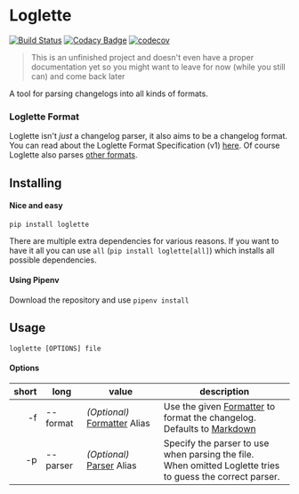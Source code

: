 # Loglette

[![Build Status](https://travis-ci.org/siku2/Loglette.svg?branch=master)](https://travis-ci.org/siku2/Loglette)
[![Codacy Badge](https://api.codacy.com/project/badge/Grade/5481332c7e354747983d9233023bdf37)](https://www.codacy.com/app/siku2/Loglette?utm_source=github.com&amp;utm_medium=referral&amp;utm_content=siku2/Loglette&amp;utm_campaign=Badge_Grade)
[![codecov](https://codecov.io/gh/siku2/Loglette/branch/master/graph/badge.svg)](https://codecov.io/gh/siku2/Loglette)

> This is an unfinished project and doesn't even have a proper documentation yet so you might want to leave for now (while you still can) and come back later

A tool for parsing changelogs into all kinds of formats.

### Loglette Format
Loglette isn't *just* a changelog parser, it also aims to be a changelog format.
You can read about the Loglette Format Specification (v1) [here][loglette-spec].
Of course Loglette also parses [other formats][Formatter].

## Installing
#### Nice and easy
`pip install loglette`

There are multiple extra dependencies for various reasons.
If you want to have it all you can use `all` (`pip install loglette[all]`)
which installs all possible dependencies.

#### Using Pipenv
Download the repository and use `pipenv install`


## Usage
`loglette [OPTIONS] file`

#### Options
| short |   long   |              value             |                    description                     |
| ----: | -------- | ------------------------------ | -------------------------------------------------- |
| -f    | --format | *(Optional)* [Formatter] Alias | Use the given [Formatter] to format the changelog.<br>Defaults to [Markdown][Formatter-Markdown]
| -p    | --parser | *(Optional)* [Parser] Alias    | Specify the parser to use when parsing the file.<br>When omitted Loglette tries to guess the correct parser.





[loglette-spec]:        https://siku2.github.io/Loglette/spec "Format Specification"

[Formatter]:            https://siku2.github.io/Loglette/formatters "Formatters"
[Formatter-Markdown]:   https://siku2.github.io/Loglette/formatters#markdown-formatter "Markdown Formatter"
[Parser]:               https://siku2.github.io/Loglette/parsers "Parsers"